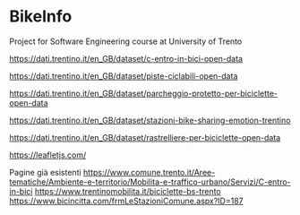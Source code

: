 # BikeInfo
Project for Software Engineering course at University of Trento


https://dati.trentino.it/en_GB/dataset/c-entro-in-bici-open-data

https://dati.trentino.it/en_GB/dataset/piste-ciclabili-open-data

https://dati.trentino.it/en_GB/dataset/parcheggio-protetto-per-biciclette-open-data

https://dati.trentino.it/en_GB/dataset/stazioni-bike-sharing-emotion-trentino

https://dati.trentino.it/en_GB/dataset/rastrelliere-per-biciclette-open-data


https://leafletjs.com/


Pagine già esistenti
https://www.comune.trento.it/Aree-tematiche/Ambiente-e-territorio/Mobilita-e-traffico-urbano/Servizi/C-entro-in-bici
https://www.trentinomobilita.it/biciclette-bs-trento
https://www.bicincitta.com/frmLeStazioniComune.aspx?ID=187
